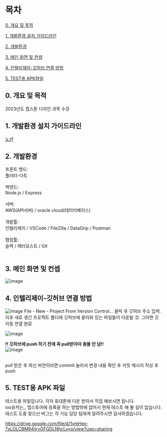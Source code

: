# 목차

[0. 개요 및 목적](https://github.com/malgumi/capstone_all#0-%EA%B0%9C%EC%9A%94-%EB%B0%8F-%EB%AA%A9%EC%A0%81)

[1. 개발환경 설치 가이드라인](https://github.com/malgumi/capstone_all#1-%EA%B0%9C%EB%B0%9C%ED%99%98%EA%B2%BD-%EC%84%A4%EC%B9%98-%EA%B0%80%EC%9D%B4%EB%93%9C%EB%9D%BC%EC%9D%B8)

[2. 개발환경](https://github.com/malgumi/capstone_all#2-%EA%B0%9C%EB%B0%9C%ED%99%98%EA%B2%BD)

[3. 메인 화면 및 컨셉](https://github.com/malgumi/capstone_all#3-%EB%A9%94%EC%9D%B8-%ED%99%94%EB%A9%B4-%EB%B0%8F-%EC%BB%A8%EC%85%89)

[4. 인텔리제이-깃허브 연결 방법](https://github.com/malgumi/capstone_all#4-%EC%9D%B8%ED%85%94%EB%A6%AC%EC%A0%9C%EC%9D%B4-%EA%B9%83%ED%97%88%EB%B8%8C-%EC%97%B0%EA%B2%B0-%EB%B0%A9%EB%B2%95)

[5. TEST용 APK파일](https://github.com/malgumi/capstone_all#5-test%EC%9A%A9-apk-%ED%8C%8C%EC%9D%BC)


## 0. 개요 및 목적
2023년도 캡스톤 디자인 과목 수강


## 1. 개발환경 설치 가이드라인
[노션](https://www.notion.so/b15dccdb33784994ac92bbee145567cd)


## 2. 개발환경
프론트 엔드:<br>
  플러터-다트<br><br>
백엔드:<br>
  Node.js / Express<br><br>
서버:<br>
  AWS(API서버) / oracle cloud(데이터베이스)<br><br>
개발툴:<br>
  인텔리제이 / VSCode / FileZilla / DataGrip / Postman<br> <br>
협업툴:<br>
  슬랙 / 메터모스트 / Git<br><br>



## 3. 메인 화면 및 컨셉

![image](https://user-images.githubusercontent.com/97935451/229548580-ec5e7ab2-46a9-4735-90f2-7ac0def66c1a.png)



## 4. 인텔리제이-깃허브 연결 방법
![image](https://user-images.githubusercontent.com/97935451/229551574-2f67f0df-c68d-4e7a-b7e1-90923813ac54.png)
File - New - Project From Version Control... 클릭 후 깃허브 주소 입력.<br>
이후 새로 생긴 프로젝트 폴더에 깃허브에 올라와 있는 파일들이 다운될 것. 그러면 깃 자동 연결 완료<br>

![image](https://user-images.githubusercontent.com/97935451/229814023-6d1e3c23-6dfa-474a-b151-8bd64697e653.png)

<b>!! 깃허브에 push 하기 전에 꼭 pull받아야 충돌 안 남!!</b><br>
![image](https://user-images.githubusercontent.com/97935451/229815040-24a89a34-f083-445e-9601-ca5ccfb2e8d7.png)

<br>pull 받은 후 최신 버전이라면 commit 눌러서 변경 내용 확인 후 커밋 메시지 작성 후 push


## 5. TEST용 APK 파일
테스트용 파일입니다. 각자 휴대폰에 다운 받아서 직접 해보시면 됩니다.<br>
ios유저는,, 앱스토어에 등록을 하는 방법밖에 없어서 현재 테스트 해 볼 길이 없습니다.<br>
테스트 도중 찾으신 버그는 각 기능 담당 팀에게 알려주시면 감사하겠습니다.<br>

https://drive.google.com/file/d/1vmHex-7xLOLCBM94ijrvGFGDLNhcLvyo/view?usp=sharing
